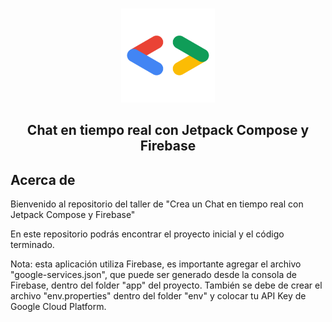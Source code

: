 <br />
<p align="center">
    <img src="./assets/logo.png"  alt="Logo" width="150px" >

  <h2 align="center">Chat en tiempo real con Jetpack Compose y Firebase</23>

</p>

## Acerca de

Bienvenido al repositorio del taller de "Crea un Chat en tiempo real con Jetpack Compose y Firebase"

En este repositorio podrás encontrar el proyecto inicial y el código terminado.

Nota: esta aplicación utiliza Firebase, es importante agregar el archivo "google-services.json", que puede ser generado desde la consola de Firebase, dentro del folder "app" del proyecto. También se debe de crear el archivo "env.properties" dentro del folder "env" y colocar tu API Key de Google Cloud Platform.


